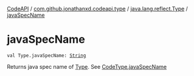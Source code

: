 [CodeAPI](../../index.md) / [com.github.jonathanxd.codeapi.type](../index.md) / [java.lang.reflect.Type](index.md) / [javaSpecName](.)

# javaSpecName

`val Type.javaSpecName: `[`String`](https://kotlinlang.org/api/latest/jvm/stdlib/kotlin/-string/index.html)

Returns java spec name of [Type](#). See [CodeType.javaSpecName](../-code-type/java-spec-name.md)

